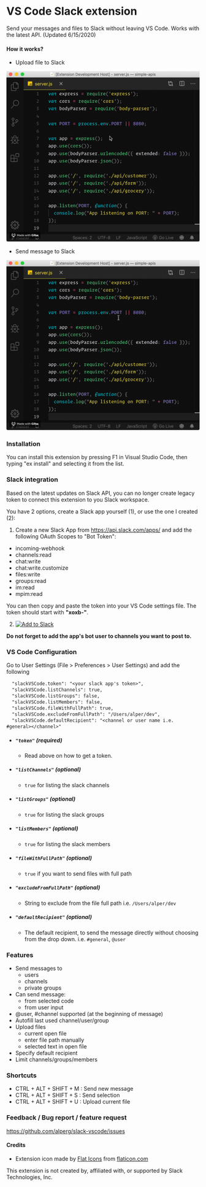 # VS Code Slack extension
Send your messages and files to Slack without leaving VS Code. Works with the latest API. (Updated 6/15/2020)

#### How it works?
* Upload file to Slack

![Send message](assets/upload.gif)

* Send message to Slack

![Upload file](assets/message.gif)

### Installation
You can install this extension by pressing F1 in Visual Studio Code, then typing "ex install" and selecting it from the list.

### Slack integration
Based on the latest updates on Slack API, you can no longer create legacy token to connect this extension to you Slack workspace. 

You have 2 options, create a Slack app yourself (1), or use the one I created (2):

1. Create a new Slack App from https://api.slack.com/apps/ and add the following OAuth Scopes to "Bot Token":

* incoming-webhook
* channels:read
* chat:write
* chat:write.customize
* files:write
* groups:read
* im:read
* mpim:read

You can then copy and paste the token into your VS Code settings file. The token should start with **"xoxb-"**.

2. <a href="https://slack.com/oauth/authorize?client_id=10638890021.1209235787632&scope=incoming-webhook,channels:read,chat:write,chat:write.customize,files:write,groups:read,im:read,mpim:read"><img alt="Add to Slack" height="40" width="139" src="https://platform.slack-edge.com/img/add_to_slack.png" srcset="https://platform.slack-edge.com/img/add_to_slack.png 1x, https://platform.slack-edge.com/img/add_to_slack@2x.png 2x"></a>

**Do not forget to add the app's bot user to channels you want to post to.**

### VS Code Configuration
Go to User Settings (File > Preferences > User Settings) and add the following 
```
  "slackVSCode.token": "<your slack app's token>",
  "slackVSCode.listChannels": true,
  "slackVSCode.listGroups": false,
  "slackVSCode.listMembers": false,
  "slackVSCode.fileWithFullPath": true,
  "slackVSCode.excludeFromFullPath": "/Users/alper/dev",
  "slackVSCode.defaultRecipient": "<channel or user name i.e. #general></channel>"
```

* ##### `"token"` (required)
    * Read above on how to get a token.

* ##### `"listChannels"` (optional)
    * `true` for listing the slack channels

* ##### `"listGroups"` (optional)
    * `true` for listing the slack groups

* ##### `"listMembers"` (optional)
    * `true` for listing the slack members

* ##### `"fileWithFullPath"` (optional)
    * `true` if you want to send files with full path

* ##### `"excludeFromFullPath"` (optional)
    * String to exclude from the file full path i.e. `/Users/alper/dev`

* ##### `"defaultRecipient"` (optional)
    * The default recipient, to send the message directly without choosing from the drop down. i.e. `#general`, `@user`

### Features
* Send messages to
    * users
    * channels
    * private groups
* Can send message:
    * from selected code
    * from user input
* @user, #channel supported (at the beginning of message)
* Autofill last used channel/user/group
* Upload files
    * current open file
    * enter file path manually
    * selected text in open file
* Specify default recipient
* Limit channels/groups/members

### Shortcuts
* CTRL + ALT + SHIFT + M : Send new message
* CTRL + ALT + SHIFT + S : Send selection
* CTRL + ALT + SHIFT + U : Upload current file

### Feedback / Bug report / feature request
https://github.com/alperg/slack-vscode/issues

   
#### Credits
* Extension icon made by [Flat Icons](https://www.flaticon.com/authors/flat-icons/ "Flat Icons") from [flaticon.com](https://www.flaticon.com/ "Flaticon")

This extension is not created by, affiliated with, or supported by Slack Technologies, Inc.